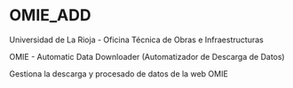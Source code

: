# OMIE_ADD

Universidad de La Rioja - Oficina Técnica de Obras e Infraestructuras

OMIE - Automatic Data Downloader (Automatizador de Descarga de Datos)

Gestiona la descarga y procesado de datos de la web OMIE
